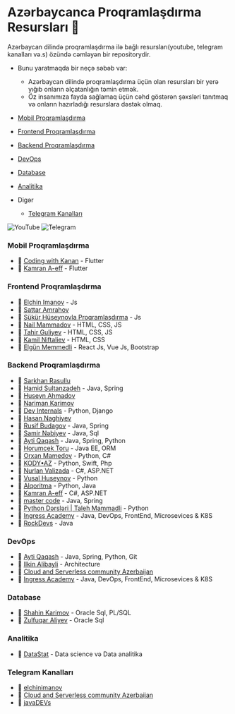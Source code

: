# Azərbaycanca Proqramlaşdırma Resursları 🚀


Azərbaycan dilində proqramlaşdırma ilə bağlı resursları(youtube, telegram kanalları və.s) özündə cəmləyən bir repositorydir.

- Bunu yaratmaqda bir neçə səbəb var:
    -  Azərbaycan dilində proqramlaşdırma üçün olan resursları bir yerə yığıb onların əlçatanlığın təmin etmək.
    - Öz insanımıza fayda sağlamaq üçün cəhd göstərən şəxsləri tanıtmaq və onların hazırladığı resurslara dəstək olmaq.


- [Mobil Proqramlaşdırma](#mobil-proqramlaşdırma)
- [Frontend Proqramlaşdırma](#frontend-proqramlaşdırma)
- [Backend Proqramlaşdırma](#backend-proqramlaşdırma)
- [DevOps](#devops)
- [Database](#database)
- [Analitika](#analitika)
- Digər
    - [Telegram Kanalları](#telegram-kanalları)


![YouTube](https://img.shields.io/badge/YouTube-%23FF0000.svg?style=for-the-badge&logo=YouTube&logoColor=white)
![Telegram](https://img.shields.io/badge/Telegram-2CA5E0?style=for-the-badge&logo=telegram&logoColor=white)
<!-- 
![Slack](https://img.shields.io/badge/Slack-4A154B?style=for-the-badge&logo=slack&logoColor=white)
![Medium](https://img.shields.io/badge/Medium-12100E?style=for-the-badge&logo=medium&logoColor=white) -->



### Mobil Proqramlaşdırma
- 🎥 [Coding with Kanan](https://www.youtube.com/@KenanYusubov) - Flutter
- 🎥 [Kamran A-eff](https://www.youtube.com/@KamranAeff) - Flutter

### Frontend Proqramlaşdırma
- 🎥 [Elchin Imanov](https://www.youtube.com/@elchin_imanov) - Js
- 🎥 [Sattar Amrahov](https://www.youtube.com/@sattaramrahov)
- 🎥 [Şükür Hüseynovla Proqramlaşdırma](https://www.youtube.com/@sukurhuseynovlaproqramlasd7861) - Js
- 🎥 [Nail Mammadov](https://www.youtube.com/@nailmammadov4349) - HTML, CSS, JS
- 🎥 [Tahir Guliyev](https://www.youtube.com/@TahirGuliyev) - HTML, CSS, JS
- 🎥 [Kamil Niftaliev](https://www.youtube.com/@kamilniftaliev) - HTML, CSS
- 🎥 [Elgün Memmedli](https://www.youtube.com/@ElgunMemmedli) - React Js, Vue Js, Bootstrap


### Backend Proqramlaşdırma
- 🎥 [Sarkhan Rasullu](https://www.youtube.com/@SarkhanRasullu)
- 🎥 [Hamid Sultanzadeh](https://www.youtube.com/@hamidsultanzadeh) - Java, Spring
- 🎥 [Huseyn Ahmadov](https://www.youtube.com/@huseynahmadov8565)
- 🎥 [Nariman Karimov](https://www.youtube.com/@NarimanKarimov)
- 🎥 [Dev Internals](https://www.youtube.com/@ShahriyarRzayev) - Python, Django
- 🎥 [Hasan Naghiyev](https://www.youtube.com/@hasannaghiyev)
- 🎥 [Rusif Budagov](https://www.youtube.com/@rusifbudagov246) - Java, Spring
- 🎥 [Samir Nəbiyev](https://www.youtube.com/@AzeriFire) - Java, Sql
- 🎥 [Ayti Qaqash](https://www.youtube.com/@aytiqaqash) - Java, Spring, Python
- 🎥 [Horumcek Toru](https://www.youtube.com/@HorumcekToruRR) - Java EE, ORM
- 🎥 [Orxan Mamedov](hhttps://www.youtube.com/@OrxanMamedov) - Python, C#
- 🎥 [KODY•AZ](https://www.youtube.com/@kody_az) - Python, Swift, Php
- 🎥 [Nurlan Valizada](https://www.youtube.com/@nurlanvalizada) - C#, ASP.NET
- 🎥 [Vusal Huseynov](https://www.youtube.com/@huseynovvusal) - Python
- 🎥 [Alqoritma](https://www.youtube.com/@alqoritma) - Python, Java
- 🎥 [Kamran A-eff](https://www.youtube.com/@KamranAeff) - C#, ASP.NET
- 🎥 [master code](https://www.youtube.com/@m_code) - Java, Spring
- 🎥 [Python Dərsləri | Taleh Mammadli](https://www.youtube.com/@PythonKurs.) - Python
- 🎥 [Ingress Academy](https://www.youtube.com/@ingressacademy) - Java, DevOps, FrontEnd, Microsevices & K8S
- 🎥 [RockDevs](https://www.youtube.com/@intelliacademy) - Java

### DevOps
- 🎥 [Ayti Qaqash](https://www.youtube.com/@aytiqaqash) - Java, Spring, Python, Git
- 🎥 [Ilkin Alibayli](https://www.youtube.com/@IlkinAlibayli) - Architecture
- 🎥 [Cloud and Serverless community Azerbaijan](https://www.youtube.com/@CloudandServerlesscommunityAze)
- 🎥 [Ingress Academy](https://www.youtube.com/@ingressacademy) - Java, DevOps, FrontEnd, Microsevices & K8S

### Database
- 🎥 [Shahin Karimov](https://www.youtube.com/@ShahinKarimov) - Oracle Sql, PL/SQL
- 🎥 [Zulfuqar Aliyev](https://www.youtube.com/@zulfuqaraliyev3881) - Oracle Sql


### Analitika
- 🎥 [DataStat](https://www.youtube.com/@datastat7920) - Data science və Data analitika

### Telegram Kanalları

- 💬 [elchinimanov](https://t.me/elchin_imanov)
- 💬 [Cloud and Serverless community Azerbaijan](https://t.me/cloud_serverless_aze)
- 💬 [javaDEVs](https://t.me/javadevs_az)




